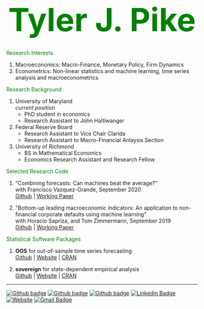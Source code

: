 
# <p align=center> <span style="color:green; font-size:3em;">Tyler J. Pike </span> </p>

<span style="color:green"> Research Interests</span>  
1. Macroeconomics: Macro-Finance, Monetary Policy, Firm Dynamics 
2. Econometrics: Non-linear statistics and machine learning, time series analysis and macroeconometrics

<span style="color:green"> Research Background </span>
1. University of Maryland   
*current position*
    - PhD student in economics
    - Research Assistant to John Haltiwanger
2. Federal Reserve Board 
    - Research Assistant to Vice Chair Clarida 
    - Research Assistant to Macro-Financial Anlaysis Section   
3. University of Richmond
    - BS in Mathematical Economics 
    - Economics Research Assistant and Research Fellow  

<span style="color:green"> Selected Research Code </span>
1. "Combining forecasts: Can machines beat the average?"   
with Francisco Vazquez-Grande, September 2020  
[Github](https://github.com/tylerJPike/CanMachinesBeatTheAverage) | [Working Paper](https://papers.ssrn.com/sol3/papers.cfm?abstract_id=3691117)

2. "Bottom-up leading macroeconomic indicators: An application to non-financial corporate defaults using machine learning"  
with Horacio Sapriza, and Tom Zimmermann, September 2019  
[Github](https://github.com/tylerJPike/BottomUpMacroIndicators) | [Working Paper](https://papers.ssrn.com/sol3/papers.cfm?abstract_id=3473056)

<span style="color:green"> Statistical Software Packages </span>
1. **OOS** for out-of-sample time series forecasting   
[Github](https://github.com/tylerJPike/OOS) | [Website](https://tylerjpike.github.io/OOS/) | [CRAN](https://cran.r-project.org/web/packages/OOS/index.html)

2. **sovereign** for state-dependent empirical analysis  
[Github](https://github.com/tylerJPike/sovereign) | [Website](https://tylerjpike.github.io/sovereign/) | [CRAN](https://cran.r-project.org/web/packages/sovereign/index.html)

---
[![Github badge](https://img.shields.io/badge/Google_Scholar-black?style=flat-square&logo=GoogleScholar&logoColor=white)](https://scholar.google.com/citations?user=S21ZxVwAAAAJ&hl=en)
[![Github badge](https://img.shields.io/badge/SSRN-black?style=flat-square&logo=SSRN&logoColor=white)](https://papers.ssrn.com/sol3/cf_dev/AbsByAuth.cfm?per_id=3097491)
[![Github badge](https://img.shields.io/badge/GitHub-100000?style=flat-square&logo=github&logoColor=white)](https://github.com/tylerJPike)
[![Linkedin Badge](https://img.shields.io/badge/-LinkedIn-black?style=flat-square&logo=Linkedin&logoColor=white&link=https://www.linkedin.com/in/tyler-j-pike/)](https://www.linkedin.com/in/tyler-j-pike/)
[![Website](https://img.shields.io/badge/Website-black?style=flat-square&logo=InternetExplorer&logoColor=white)](https://tylerjpike.github.io/)
[![Gmail Badge](https://img.shields.io/badge/-Mail-black?style=flat-square&logo=Gmail&logoColor=white&link=mailto:tjpike7@gmail.com)](mailto:tjpike7@gmail.com)
